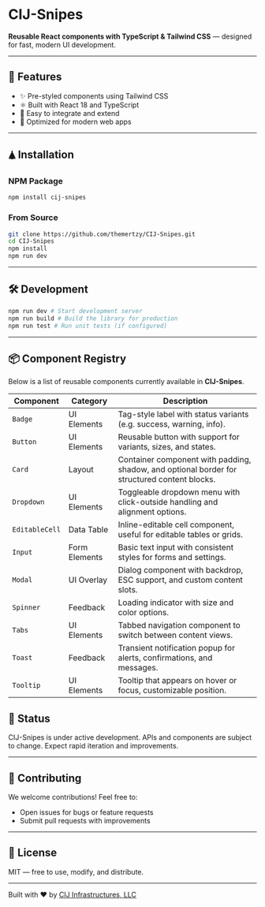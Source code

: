 # CIJ-Snipes
**Reusable React components with TypeScript & Tailwind CSS** — designed for fast, modern UI development.

---

## 🚀 Features
* ✨ Pre-styled components using Tailwind CSS
* ⚛️ Built with React 18 and TypeScript
* 🧹 Easy to integrate and extend
* 🚰 Optimized for modern web apps

---

## 🛦 Installation

### NPM Package
```bash
npm install cij-snipes
```

### From Source
```bash
git clone https://github.com/themertzy/CIJ-Snipes.git
cd CIJ-Snipes
npm install
npm run dev
```

---

## 🛠️ Development
```bash
npm run dev # Start development server
npm run build # Build the library for production
npm run test # Run unit tests (if configured)
```

---

## 📦 Component Registry



Below is a list of reusable components currently available in **CIJ-Snipes**.



| Component       | Category       | Description |
|-----------------|----------------|-------------|
| `Badge` | UI Elements | Tag-style label with status variants (e.g. success, warning, info). |
| `Button` | UI Elements | Reusable button with support for variants, sizes, and states. |
| `Card` | Layout | Container component with padding, shadow, and optional border for structured content blocks. |
| `Dropdown` | UI Elements | Toggleable dropdown menu with click-outside handling and alignment options. |
| `EditableCell` | Data Table | Inline-editable cell component, useful for editable tables or grids. |
| `Input` | Form Elements | Basic text input with consistent styles for forms and settings. |
| `Modal` | UI Overlay | Dialog component with backdrop, ESC support, and custom content slots. |
| `Spinner` | Feedback | Loading indicator with size and color options. |
| `Tabs` | UI Elements | Tabbed navigation component to switch between content views. |
| `Toast` | Feedback | Transient notification popup for alerts, confirmations, and messages. |
| `Tooltip` | UI Elements | Tooltip that appears on hover or focus, customizable position. |



## 📝 Status

CIJ-Snipes is under active development. APIs and components are subject to change.
Expect rapid iteration and improvements.

---

## 🤝 Contributing
We welcome contributions! Feel free to:
* Open issues for bugs or feature requests
* Submit pull requests with improvements

---

## 📄 License
MIT — free to use, modify, and distribute.

---

Built with ❤️ by [CIJ Infrastructures, LLC](https://github.com/cij-infrastructures)